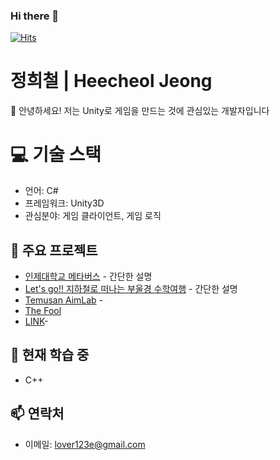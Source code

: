 
### Hi there 👋
[![Hits](https://hits.sh/github.com/JengHC.svg?view=today-total&color=00a2ff&labelColor=000000)](https://hits.sh/github.com/JengHC/)
# 정희철 | Heecheol Jeong
👋 안녕하세요! 저는 Unity로 게임을 만드는 것에 관심있는 개발자입니다
# 💻 기술 스택
- 언어: C#
- 프레임워크: Unity3D
- 관심분야: 게임 클라이언트, 게임 로직
## 📂 주요 프로젝트
- [인제대학교 메타버스](https://github.com/JengHC/InJeGuideMap_Metaverse) - 간단한 설명
- [Let's go!! 지하철로 떠나는 부울경 수학여행](https://github.com/JengHC/Zepeto-World-Busan-Ulsan-Kimhae-) - 간단한 설명
- [Temusan AimLab](https://github.com/JengHC/Temusan-AimLab) -
- [The Fool](https://github.com/JengHC/TheFool)
- [LINK](링크)- 
## 🌱 현재 학습 중
- C++
## 📫 연락처
- 이메일: lover123e@gmail.com

